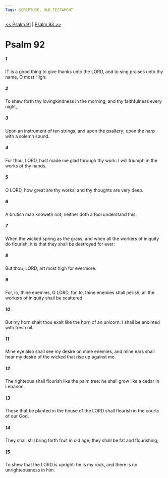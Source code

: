 ```yaml
---
Tags: SCRIPTURE, OLD_TESTAMENT
---
```


[<< Psalm 91](OLD_TESTAMENT/19_Psalms/Psalm_91.md) | [Psalm 93 >>](OLD_TESTAMENT/19_Psalms/Psalm_93.md)

# Psalm 92

##### 1

IT is a good thing to give thanks unto the LORD, and to sing praises unto thy name, O most High:

##### 2

To shew forth thy lovingkindness in the morning, and thy faithfulness every night,

##### 3

Upon an instrument of ten strings, and upon the psaltery; upon the harp with a solemn sound.

##### 4

For thou, LORD, hast made me glad through thy work: I will triumph in the works of thy hands.

##### 5

O LORD, how great are thy works! and thy thoughts are very deep.

##### 6

A brutish man knoweth not; neither doth a fool understand this.

##### 7

When the wicked spring as the grass, and when all the workers of iniquity do flourish; it is that they shall be destroyed for ever:

##### 8

But thou, LORD, art most high for evermore.

##### 9

For, lo, thine enemies, O LORD, for, lo, thine enemies shall perish; all the workers of iniquity shall be scattered.

##### 10

But my horn shalt thou exalt like the horn of an unicorn: I shall be anointed with fresh oil.

##### 11

Mine eye also shall see my desire on mine enemies, and mine ears shall hear my desire of the wicked that rise up against me.

##### 12

The righteous shall flourish like the palm tree: he shall grow like a cedar in Lebanon.

##### 13

Those that be planted in the house of the LORD shall flourish in the courts of our God.

##### 14

They shall still bring forth fruit in old age; they shall be fat and flourishing;

##### 15

To shew that the LORD is upright: he is my rock, and there is no unrighteousness in him.
